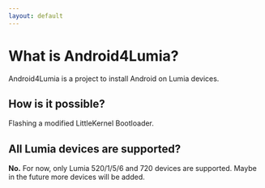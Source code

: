 ```yaml
---
layout: default
---
```


# What is Android4Lumia?

Android4Lumia is a project to install Android on Lumia devices.

## How is it possible?

Flashing a modified LittleKernel Bootloader.

## All Lumia devices are supported?

**No.** For now, only Lumia 520/1/5/6 and 720 devices are supported. Maybe in the future more devices will be added.
